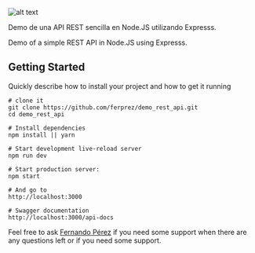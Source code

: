 ![alt text](https://camo.githubusercontent.com/b6ba9075a54c192efc59bba53c92e7c23ec8cfe8/68747470733a2f2f63646e2e7261776769742e636f6d2f67696c626172626172612f6c6f676f732f653762316463323636366333646162653663313237366162643061373637623665626436616634332f6c6f676f732f6e6f64656a732d69636f6e2e737667)

Demo de una API REST sencilla en Node.JS utilizando Expresss.

Demo of a simple REST API in Node.JS using Expresss.


## Getting Started

Quickly describe how to install your project and how to get it running

    # clone it
    git clone https://github.com/ferprez/demo_rest_api.git
    cd demo_rest_api
    
    # Install dependencies
    npm install || yarn

    # Start development live-reload server
    npm run dev

    # Start production server:
    npm start
    
    # And go to
    http://localhost:3000 
    
    # Swagger documentation
    http://localhost:3000/api-docs


Feel free to ask [Fernando Pérez](ferprez17@gmail.com) if you need some support when there are any questions left or if you need some support.
